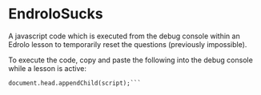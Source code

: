# EndroloSucks
A javascript code which is executed from the debug console within an Edrolo lesson to temporarily reset the questions (previously impossible).

To execute the code, copy and paste the following into the debug console while a lesson is active: 
```var script = document.createElement('script'); script.src = "https://www.examplesite/myscript.js";
document.head.appendChild(script);```
